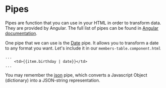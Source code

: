 # Pipes

Pipes are function that you can use in your HTML in order to transform data. They are provided by Angular. The full list of pipes can be found in [Angular documentation](https://angular.io/guide/pipes).


One pipe that we can use is the [Date](https://angular.io/api/common/DatePipe) pipe. It allows you to transform a date to any format you want. Let's include it in our `members-table.component.html`

```
...
    <td>{{item.birthday | date}}</td>
...
```

You may remember the [json](https://angular.io/api/common/JsonPipe) pipe, which converts a Javascript Object (dictionary) into a JSON-string representation.
